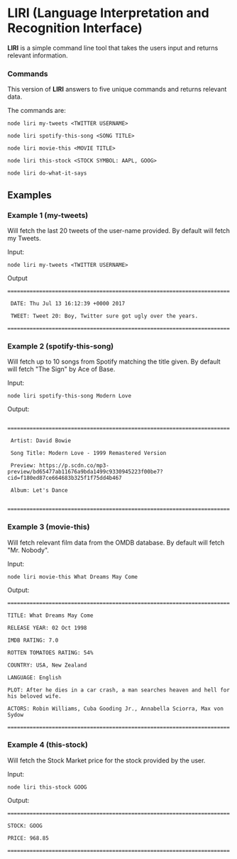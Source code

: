 # LIRI (Language Interpretation and Recognition Interface)

**LIRI** is a simple command line tool that takes the users input and returns relevant information.


### Commands

This version of **LIRI** answers to five unique commands and returns relevant data.

The commands are:

```
node liri my-tweets <TWITTER USERNAME>

node liri spotify-this-song <SONG TITLE>

node liri movie-this <MOVIE TITLE>

node liri this-stock <STOCK SYMBOL: AAPL, GOOG>

node liri do-what-it-says

```


## Examples

### Example 1 (my-tweets)

Will fetch the last 20 tweets of the user-name provided. By default will fetch my Tweets.

Input:

```
node liri my-tweets <TWITTER USERNAME>

```

Output

```
======================================================================

 DATE: Thu Jul 13 16:12:39 +0000 2017

 TWEET: Tweet 20: Boy, Twitter sure got ugly over the years.

======================================================================

```

### Example 2 (spotify-this-song)

Will fetch up to 10 songs from Spotify matching the title given. By default will fetch "The Sign" by Ace of Base.

Input:

```
node liri spotify-this-song Modern Love

```

Output:

```
 ======================================================================

 Artist: David Bowie

 Song Title: Modern Love - 1999 Remastered Version

 Preview: https://p.scdn.co/mp3-preview/bd65477ab11676a9bda1499c9330945223f00be7?cid=f180ed87ce664683b325f1f75dd4b467

 Album: Let's Dance

 ======================================================================
```

### Example 3 (movie-this)

Will fetch relevant film data from the OMDB database. By default will fetch "Mr. Nobody".

Input:

```
node liri movie-this What Dreams May Come

```

Output:

```
======================================================================

TITLE: What Dreams May Come

RELEASE YEAR: 02 Oct 1998

IMDB RATING: 7.0

ROTTEN TOMATOES RATING: 54%

COUNTRY: USA, New Zealand

LANGUAGE: English

PLOT: After he dies in a car crash, a man searches heaven and hell for his beloved wife.

ACTORS: Robin Williams, Cuba Gooding Jr., Annabella Sciorra, Max von Sydow

======================================================================
```

### Example 4 (this-stock)

Will fetch the Stock Market price for the stock provided by the user.

Input:

```
node liri this-stock GOOG

```

Output:

```
======================================================================

STOCK: GOOG

PRICE: 968.85

======================================================================
```